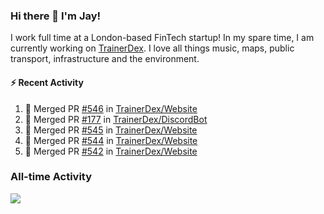 ### Hi there 👋 I'm Jay!
I work full time at a London-based FinTech startup! In my spare time, I am currently working on [TrainerDex](https://www.github.com/TrainerDex). I love all things music, maps, public transport, infrastructure and the environment.

#### :zap: Recent Activity
<!--START_SECTION:activity-->
1. 🎉 Merged PR [#546](https://github.com/TrainerDex/Website/pull/546) in [TrainerDex/Website](https://github.com/TrainerDex/Website)
2. 🎉 Merged PR [#177](https://github.com/TrainerDex/DiscordBot/pull/177) in [TrainerDex/DiscordBot](https://github.com/TrainerDex/DiscordBot)
3. 🎉 Merged PR [#545](https://github.com/TrainerDex/Website/pull/545) in [TrainerDex/Website](https://github.com/TrainerDex/Website)
4. 🎉 Merged PR [#544](https://github.com/TrainerDex/Website/pull/544) in [TrainerDex/Website](https://github.com/TrainerDex/Website)
5. 🎉 Merged PR [#542](https://github.com/TrainerDex/Website/pull/542) in [TrainerDex/Website](https://github.com/TrainerDex/Website)
<!--END_SECTION:activity-->


### All-time Activity
[<img src="https://github-readme-stats.vercel.app/api/wakatime?username=TurnrDev&layout=compact" />](https://wakatime.com/@TurnrDev)  
